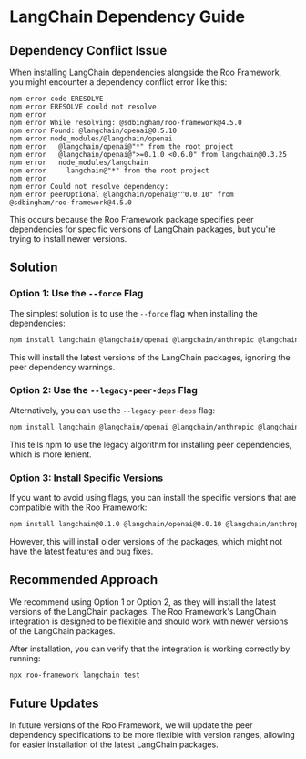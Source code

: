 # LangChain Dependency Guide

## Dependency Conflict Issue

When installing LangChain dependencies alongside the Roo Framework, you might encounter a dependency conflict error like this:

```
npm error code ERESOLVE
npm error ERESOLVE could not resolve
npm error
npm error While resolving: @sdbingham/roo-framework@4.5.0
npm error Found: @langchain/openai@0.5.10
npm error node_modules/@langchain/openai
npm error   @langchain/openai@"*" from the root project
npm error   @langchain/openai@">=0.1.0 <0.6.0" from langchain@0.3.25
npm error   node_modules/langchain
npm error     langchain@"*" from the root project
npm error
npm error Could not resolve dependency:
npm error peerOptional @langchain/openai@"^0.0.10" from @sdbingham/roo-framework@4.5.0
```

This occurs because the Roo Framework package specifies peer dependencies for specific versions of LangChain packages, but you're trying to install newer versions.

## Solution

### Option 1: Use the `--force` Flag

The simplest solution is to use the `--force` flag when installing the dependencies:

```bash
npm install langchain @langchain/openai @langchain/anthropic @langchain/community --force
```

This will install the latest versions of the LangChain packages, ignoring the peer dependency warnings.

### Option 2: Use the `--legacy-peer-deps` Flag

Alternatively, you can use the `--legacy-peer-deps` flag:

```bash
npm install langchain @langchain/openai @langchain/anthropic @langchain/community --legacy-peer-deps
```

This tells npm to use the legacy algorithm for installing peer dependencies, which is more lenient.

### Option 3: Install Specific Versions

If you want to avoid using flags, you can install the specific versions that are compatible with the Roo Framework:

```bash
npm install langchain@0.1.0 @langchain/openai@0.0.10 @langchain/anthropic@0.0.10 @langchain/community@0.0.10
```

However, this will install older versions of the packages, which might not have the latest features and bug fixes.

## Recommended Approach

We recommend using Option 1 or Option 2, as they will install the latest versions of the LangChain packages. The Roo Framework's LangChain integration is designed to be flexible and should work with newer versions of the LangChain packages.

After installation, you can verify that the integration is working correctly by running:

```bash
npx roo-framework langchain test
```

## Future Updates

In future versions of the Roo Framework, we will update the peer dependency specifications to be more flexible with version ranges, allowing for easier installation of the latest LangChain packages.